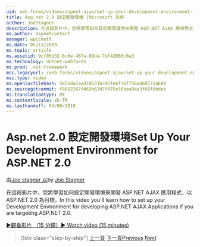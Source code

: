 ```yaml
---
uid: web-forms/videos/aspnet-ajax/set-up-your-development-environment-for-aspnet-20
title: Asp.net 2.0 設定開發環境 |Microsoft 文件
author: JoeStagner
description: 在這段影片中，您將學習如何設定開發環境來開發 ASP.NET AJAX 應用程式，以 ASP.NET 2.0 為目標。
ms.author: aspnetcontent
manager: wpickett
ms.date: 05/13/2009
ms.topic: article
ms.assetid: 9cf05d32-6c0e-487a-89da-7ef42666c0a3
ms.technology: dotnet-webforms
ms.prod: .net-framework
msc.legacyurl: /web-forms/videos/aspnet-ajax/set-up-your-development-environment-for-aspnet-20
msc.type: video
ms.openlocfilehash: 5851da1aed18631bc97fe6f3af756aab0771a688
ms.sourcegitcommit: f8852267f463b62d7f975e56bea9aa3f68fbbdeb
ms.translationtype: MT
ms.contentlocale: zh-TW
ms.lasthandoff: 04/06/2018
---
```

<a name="set-up-your-development-environment-for-aspnet-20"></a><span data-ttu-id="9e496-103">Asp.net 2.0 設定開發環境</span><span class="sxs-lookup"><span data-stu-id="9e496-103">Set Up Your Development Environment for ASP.NET 2.0</span></span>
====================
<span data-ttu-id="9e496-104">由[Joe stagner 以](https://github.com/JoeStagner)</span><span class="sxs-lookup"><span data-stu-id="9e496-104">by [Joe Stagner](https://github.com/JoeStagner)</span></span>

<span data-ttu-id="9e496-105">在這段影片中，您將學習如何設定開發環境來開發 ASP.NET AJAX 應用程式，以 ASP.NET 2.0 為目標。</span><span class="sxs-lookup"><span data-stu-id="9e496-105">In this video you'll learn how to set up your Development Environment for developing ASP.NET AJAX Applications if you are targeting ASP.NET 2.0.</span></span>

[<span data-ttu-id="9e496-106">&#9654;觀看影片 （15 分鐘）</span><span class="sxs-lookup"><span data-stu-id="9e496-106">&#9654; Watch video (15 minutes)</span></span>](https://channel9.msdn.com/Blogs/ASP-NET-Site-Videos/set-up-your-development-environment-for-aspnet-20)

> [!div class="step-by-step"]
> <span data-ttu-id="9e496-107">[上一頁](set-up-your-development-environment-for-aspnet-35.md)
> [下一頁](how-do-i-customize-error-handling-for-the-aspnet-ajax-updatepanel.md)</span><span class="sxs-lookup"><span data-stu-id="9e496-107">[Previous](set-up-your-development-environment-for-aspnet-35.md)
[Next](how-do-i-customize-error-handling-for-the-aspnet-ajax-updatepanel.md)</span></span>

